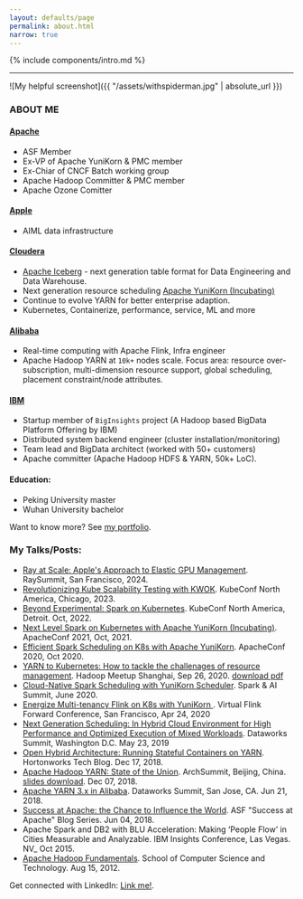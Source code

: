 ```yaml
---
layout: defaults/page
permalink: about.html
narrow: true
---
```


{% include components/intro.md %}

<hr />

![My helpful screenshot]({{ "/assets/withspiderman.jpg" | absolute_url }})

### ABOUT ME

#### [Apache](https://www.apache.org/)
 * ASF Member
 * Ex-VP of Apache YuniKorn & PMC member
 * Ex-Chiar of CNCF Batch working group
 * Apache Hadoop Committer & PMC member
 * Apache Ozone Comitter

#### [Apple](https://www.apple.com/careers/us/)
 * AIML data infrastructure

#### [Cloudera](https://www.cloudera.com/)
 * [Apache Iceberg](https://iceberg.apache.org/) - next generation table format for Data Engineering and Data Warehouse.
 * Next generation resource scheduling [Apache YuniKorn (Incubating)](http://yunikorn.apache.org/)
 * Continue to evolve YARN for better enterprise adaption.
 * Kubernetes, Containerize, performance, service, ML and more

#### [Alibaba](https://en.wikipedia.org/wiki/Alibaba_Group)
 * Real-time computing with Apache Flink, Infra engineer
 * Apache Hadoop YARN at `10k+` nodes scale. Focus area: resource over-subscription, multi-dimension resource support, global scheduling, placement constraint/node attributes.

#### [IBM](https://en.wikipedia.org/wiki/IBM)
 * Startup member of `BigInsights` project (A Hadoop based BigData Platform Offering by IBM)
 * Distributed system backend engineer (cluster installation/monitoring)
 * Team lead and BigData architect (worked with 50+ customers)
 * Apache committer (Apache Hadoop HDFS & YARN, 50k+ LoC).

#### Education:
 * Peking University  master
 * Wuhan University   bachelor

Want to know more? See [my portfolio](https://yangwwei.github.io/list/portfolio.html).

### My Talks/Posts:

* [Ray at Scale: Apple's Approach to Elastic GPU Management](https://youtu.be/ZCRZQVt-r3g). RaySummit, San Francisco, 2024.
* [Revolutionizing Kube Scalability Testing with KWOK](https://youtu.be/3YH_2vqWAzQ). KubeConf North America, Chicago, 2023.
* [Beyond Experimental: Spark on Kubernetes](https://www.youtube.com/watch?v=u7htKIiK75c). KubeConf North America, Detroit. Oct, 2022.
* [Next Level Spark on Kubernetes with Apache YuniKorn (Incubating)](https://youtu.be/gOST-iT-hj8). ApacheConf 2021, Oct, 2021.
* [Efficient Spark Scheduling on K8s with Apache YuniKorn](https://youtu.be/xEKB56Sg0CQ). ApacheConf 2020, Oct 2020.
* [YARN to Kubernetes: How to tackle the challenages of resource management](). Hadoop Meetup Shanghai, Sep 26, 2020. [download pdf](https://github.com/yangwwei/yangwwei.github.io/raw/master/documents/YARN-to-Kubernetes-how-to-tackle-the-changes-on-resource-scheduling.pdf)
* [Cloud-Native Spark Scheduling with YuniKorn Scheduler](https://www.youtube.com/watch?v=ZA6aPZ9r9wA&feature=youtu.be). Spark & AI Summit, June 2020.
* [Energize Multi-tenancy Flink on K8s with YuniKorn ](https://www.youtube.com/watch?v=NemFKL0kK9U). Virtual Flink Forward Conference, San Francisco, Apr 24, 2020
* [Next Generation Scheduling: In Hybrid Cloud Environment for High Performance and Optimized Execution of Mixed Workloads](https://www.slideshare.net/Hadoop_Summit/next-generation-scheduling-for-yarn-and-k8s-for-hybrid-cloudonprem-environment-to-run-mixed-workloads). Dataworks Summit, Washington D.C. May 23, 2019
* [Open Hybrid Architecture: Running Stateful Containers on YARN](https://hortonworks.com/blog/open-hybrid-architecture-running-stateful-containers-on-yarn/). Hortonworks Tech Blog. Dec 17, 2018.
* [Apache Hadoop YARN: State of the Union](https://bj2018.archsummit.com/presentation/862). ArchSummit, Beijing, China. [slides download](https://myslide.cn/slides/10468). Dec 07, 2018.
* [Apache YARN 3.x in Alibaba](https://www.slideshare.net/Hadoop_Summit/apache-hadoop-yarn-3x-in-alibaba). Dataworks Summit, San Jose, CA. Jun 21, 2018.
* [Success at Apache: the Chance to Influence the World](https://blogs.apache.org/foundation/entry/success-at-apache-the-chance). ASF "Success at Apache" Blog Series. Jun 04, 2018.
* Apache Spark and DB2 with BLU Acceleration: Making ‘People Flow’ in Cities Measurable and Analyzable. IBM Insights Conference, Las Vegas. NV_ Oct 2015.
* [Apache Hadoop Fundamentals](http://cs.ustc.edu.cn/2012/0815/c14931a24900/page.htm). School of Computer Science and Technology. Aug 15, 2012.

Get connected with LinkedIn: [Link me!](https://www.linkedin.com/in/yangwwei/).
